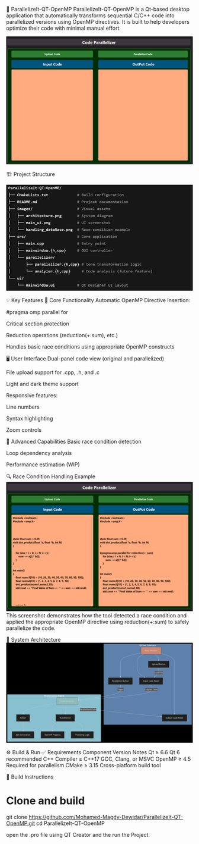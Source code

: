 🚀 ParallelizeIt-QT-OpenMP
ParallelizeIt-QT-OpenMP is a Qt-based desktop application that automatically transforms sequential C/C++ code into parallelized versions using OpenMP directives. It is built to help developers optimize their code with minimal manual effort.


![Main Interface](images/main_ui.png)


🏗️ Project Structure

![](images/Project_structure.png)



💡 Key Features
🔧 Core Functionality
Automatic OpenMP Directive Insertion:

#pragma omp parallel for

Critical section protection

Reduction operations (reduction(+:sum), etc.)

Handles basic race conditions using appropriate OpenMP constructs

🖥️ User Interface
Dual-panel code view (original and parallelized)

File upload support for .cpp, .h, and .c

Light and dark theme support

Responsive features:

Line numbers

Syntax highlighting

Zoom controls

🧠 Advanced Capabilities
Basic race condition detection

Loop dependency analysis

Performance estimation (WIP)

🔍 Race Condition Handling Example
![](images/handling_dataRace.png)
This screenshot demonstrates how the tool detected a race condition and applied the appropriate OpenMP directive using reduction(+:sum) to safely parallelize the code.


🧠 System Architecture
![](images/architecture.png)


⚙️ Build & Run
✅ Requirements
Component	Version	Notes
Qt	≥ 6.6	Qt 6 recommended
C++ Compiler	≥ C++17	GCC, Clang, or MSVC
OpenMP	≥ 4.5	Required for parallelism
CMake	≥ 3.15	Cross-platform build tool

🧪 Build Instructions

# Clone and build
git clone https://github.com/Mohamed-Magdy-Dewidar/ParallelizeIt-QT-OpenMP.git
cd ParallelizeIt-QT-OpenMP

open the .pro file using QT Creator and the run the Project
